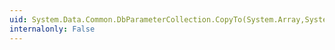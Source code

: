 ```yaml
---
uid: System.Data.Common.DbParameterCollection.CopyTo(System.Array,System.Int32)
internalonly: False
---
```

